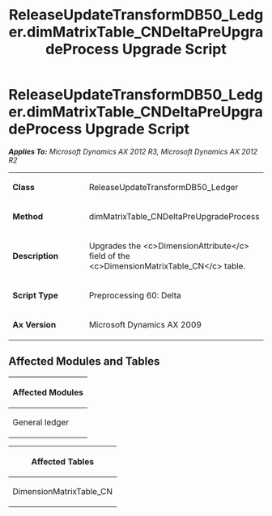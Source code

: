 ﻿---
title: ReleaseUpdateTransformDB50_Ledger.dimMatrixTable_CNDeltaPreUpgradeProcess Upgrade Script
TOCTitle: ReleaseUpdateTransformDB50_Ledger.dimMatrixTable_CNDeltaPreUpgradeProcess Upgrade Script
ms:assetid: 32eb0c4a-5beb-d4b3-6c2d-645846a34d77
ms:mtpsurl: https://msdn.microsoft.com/en-us/library/JJ685081(v=AX.60)
ms:contentKeyID: 49707535
ms.date: 05/18/2015
mtps_version: v=AX.60
---

# ReleaseUpdateTransformDB50\_Ledger.dimMatrixTable\_CNDeltaPreUpgradeProcess Upgrade Script 


_**Applies To:** Microsoft Dynamics AX 2012 R3, Microsoft Dynamics AX 2012 R2_

<table>
<colgroup>
<col style="width: 50%" />
<col style="width: 50%" />
</colgroup>
<tbody>
<tr class="odd">
<td><p><strong>Class</strong></p></td>
<td><p>ReleaseUpdateTransformDB50_Ledger</p></td>
</tr>
<tr class="even">
<td><p><strong>Method</strong></p></td>
<td><p>dimMatrixTable_CNDeltaPreUpgradeProcess</p></td>
</tr>
<tr class="odd">
<td><p><strong>Description</strong></p></td>
<td><p>Upgrades the &lt;c&gt;DimensionAttribute&lt;/c&gt; field of the &lt;c&gt;DimensionMatrixTable_CN&lt;/c&gt; table.</p></td>
</tr>
<tr class="even">
<td><p><strong>Script Type</strong></p></td>
<td><p>Preprocessing 60: Delta</p></td>
</tr>
<tr class="odd">
<td><p><strong>Ax Version</strong></p></td>
<td><p>Microsoft Dynamics AX 2009</p></td>
</tr>
</tbody>
</table>


## Affected Modules and Tables

<table>
<colgroup>
<col style="width: 100%" />
</colgroup>
<thead>
<tr class="header">
<th><p>Affected Modules</p></th>
</tr>
</thead>
<tbody>
<tr class="odd">
<td><p>General ledger</p></td>
</tr>
</tbody>
</table>


<table>
<colgroup>
<col style="width: 100%" />
</colgroup>
<thead>
<tr class="header">
<th><p>Affected Tables</p></th>
</tr>
</thead>
<tbody>
<tr class="odd">
<td><p>DimensionMatrixTable_CN</p></td>
</tr>
</tbody>
</table>

  


